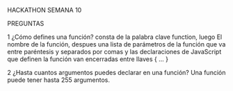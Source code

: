 HACKATHON SEMANA 10

PREGUNTAS

1 ¿Cómo defines una función?
consta de la palabra clave function, luego El nombre de la función, despues una lista de parámetros de la función que va entre paréntesis y separados por comas y las declaraciones de JavaScript que definen la función van encerradas entre llaves { ... }


2 ¿Hasta cuantos argumentos puedes declarar en una función?
Una función puede tener hasta 255 argumentos.